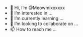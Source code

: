- 👋 Hi, I’m @Meowmixxxxxx
- 👀 I’m interested in ...
- 🌱 I’m currently learning ...
- 💞️ I’m looking to collaborate on ...
- 📫 How to reach me ...

<!---
Meowmixxxxxx/Meowmixxxxxx is a ✨ special ✨ repository because its `README.md` (this file) appears on your GitHub profile.
You can click the Preview link to take a look at your changes.
--->
